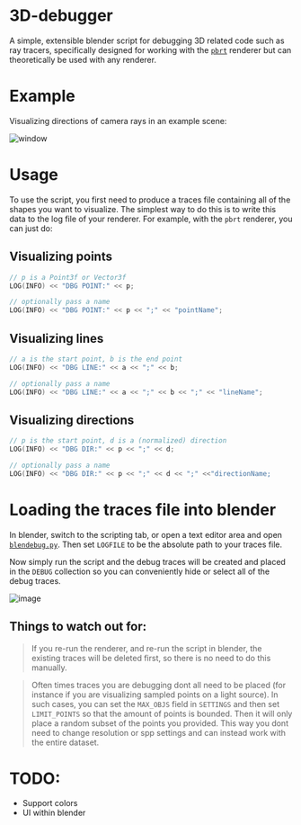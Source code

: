 # 3D-debugger
A simple, extensible blender script for debugging 3D related code such as ray tracers, specifically designed for working with the [`pbrt`](https://pbr-book.org/) renderer but can theoretically be used with any renderer.

# Example

Visualizing directions of camera rays in an example scene:

![window](https://user-images.githubusercontent.com/40536127/169659841-7c5cc815-8d9b-41e0-8ca3-6e872be2fc45.png)

# Usage

To use the script, you first need to produce a traces file containing all of the shapes you want to visualize. The simplest way to do this is to write this data to the log file of your renderer. For example, with the `pbrt` renderer, you can just do:

## Visualizing points

```cpp
// p is a Point3f or Vector3f
LOG(INFO) << "DBG POINT:" << p;

// optionally pass a name
LOG(INFO) << "DBG POINT:" << p << ";" << "pointName";
```
## Visualizing lines

```cpp
// a is the start point, b is the end point
LOG(INFO) << "DBG LINE:" << a << ";" << b;

// optionally pass a name
LOG(INFO) << "DBG LINE:" << a << ";" << b << ";" << "lineName";
```

## Visualizing directions

```cpp
// p is the start point, d is a (normalized) direction
LOG(INFO) << "DBG DIR:" << p << ";" << d;

// optionally pass a name
LOG(INFO) << "DBG DIR:" << p << ";" << d << ";" <<"directionName;
```

# Loading the traces file into blender

In blender, switch to the scripting tab, or open a text editor area and open [`blendebug.py`](https://github.com/Jorgeromeu/3D-debugger/blob/master/blendebug.py). Then set `LOGFILE` to be the absolute path to your traces file.

Now simply run the script and the debug traces will be created and placed in the `DEBUG` collection so you can conveniently hide or select all of the debug traces.

![image](https://user-images.githubusercontent.com/40536127/169660396-4953a428-c411-4e7d-99df-0e9e3f368e4e.png)

## Things to watch out for:

> If you re-run the renderer, and re-run the script in blender, the existing traces will be deleted first, so there is no need to do this manually.

> Often times traces you are debugging dont all need to be placed (for instance if you are visualizing sampled points on a light source). In such cases, you can set the `MAX_OBJS` field in `SETTINGS` and then set `LIMIT_POINTS` so that the amount of points is bounded. Then it will only place a random subset of the points you provided. This way you dont need to change resolution or spp settings and can instead work with the entire dataset.

# TODO:
- Support colors
- UI within blender

